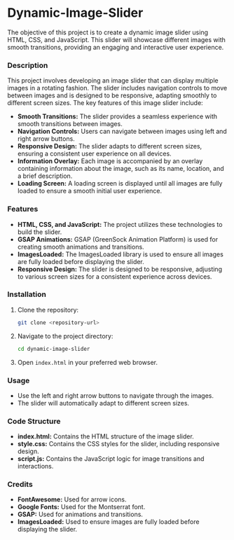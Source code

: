 # Dynamic-Image-Slider
The objective of this project is to create a dynamic image slider using HTML, CSS, and JavaScript. This slider will showcase different images with smooth transitions, providing an engaging and interactive user experience.

### Description
This project involves developing an image slider that can display multiple images in a rotating fashion. The slider includes navigation controls to move between images and is designed to be responsive, adapting smoothly to different screen sizes. The key features of this image slider include:

- **Smooth Transitions:** The slider provides a seamless experience with smooth transitions between images.
- **Navigation Controls:** Users can navigate between images using left and right arrow buttons.
- **Responsive Design:** The slider adapts to different screen sizes, ensuring a consistent user experience on all devices.
- **Information Overlay:** Each image is accompanied by an overlay containing information about the image, such as its name, location, and a brief description.
- **Loading Screen:** A loading screen is displayed until all images are fully loaded to ensure a smooth initial user experience.

### Features
- **HTML, CSS, and JavaScript:** The project utilizes these technologies to build the slider.
- **GSAP Animations:** GSAP (GreenSock Animation Platform) is used for creating smooth animations and transitions.
- **ImagesLoaded:** The ImagesLoaded library is used to ensure all images are fully loaded before displaying the slider.
- **Responsive Design:** The slider is designed to be responsive, adjusting to various screen sizes for a consistent experience across devices.

### Installation
1. Clone the repository:
   ```bash
   git clone <repository-url>
   ```
2. Navigate to the project directory:
   ```bash
   cd dynamic-image-slider
   ```
3. Open `index.html` in your preferred web browser.

### Usage
- Use the left and right arrow buttons to navigate through the images.
- The slider will automatically adapt to different screen sizes.

### Code Structure
- **index.html:** Contains the HTML structure of the image slider.
- **style.css:** Contains the CSS styles for the slider, including responsive design.
- **script.js:** Contains the JavaScript logic for image transitions and interactions.

### Credits
- **FontAwesome:** Used for arrow icons.
- **Google Fonts:** Used for the Montserrat font.
- **GSAP:** Used for animations and transitions.
- **ImagesLoaded:** Used to ensure images are fully loaded before displaying the slider.
